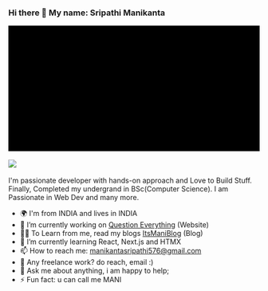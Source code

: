 ### Hi there 👋 My name: Sripathi Manikanta

![](https://github.com/sripathimanikanta/sripathimanikanta/blob/main/ilovecodingandanime.gif)

![](https://komarev.com/ghpvc/?username=sripathimanikanta&style=flat-square)

I'm passionate developer with hands-on approach and Love to Build Stuff. Finally, Completed my undergrand in BSc(Computer Science). I am Passionate in Web Dev and many more.

- 🌍 I'm from INDIA and lives in INDIA
- 🔭 I’m currently working on [Question Everything](https://curioquesevery.web.app/) (Website)
- 👨‍🏫 To Learn from me, read my blogs [ItsManiBlog](https://sripathimanikanta.github.io/itsmaniblog/) (Blog) 
- 🌱 I’m currently learning React, Next.js and HTMX
- 📫 How to reach me: manikantasripathi576@gmail.com
- 💼 Any freelance work? do reach, email :)
- 💬 Ask me about anything, i am happy to help;
- ⚡ Fun fact: u can call me MANI